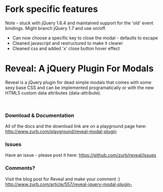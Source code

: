 <h1>Fork specific features</h1>
<p>Note - stuck with jQuery 1.6.4 and maintained support for the 'old' event bindings. Might branch jQuery 1.7 and use on/off.</p>
<ul>
  <li>Can now choose a specific key to close the modal - defaults to escape</li>
  <li>Cleaned javascript and restructured to make it clearer</li>
  <li>Cleaned css and added 'x' close button hover effect</li>  
</ul>

<h1>Reveal: A jQuery Plugin For Modals</h1>
<p>Reveal is a jQuery plugin for dead simple modals that comes with some sexy base CSS and can be implemented programatically or with the new HTML5 custom data attributes (data-attribute).</p><br />
<h3>Download & Documentation </h3>
<p>All of the docs and the download link are on a playground page here: <a href="http://www.zurb.com/playground/reveal-modal-plugin">http://www.zurb.com/playground/reveal-modal-plugin</a></p>

<h3>Issues</h3>
<p>Have an issue - please post it here: <a href="https://github.com/zurb/reveal/issues">https://github.com/zurb/reveal/issues</a></p>

<h3>Comments?</h3>
<p>Visit the blog post for Reveal and make your comment :) <a href="http://www.zurb.com/article/557/reveal-jquery-modal-plugin-">http://www.zurb.com/article/557/reveal-jquery-modal-plugin-</a></p>
